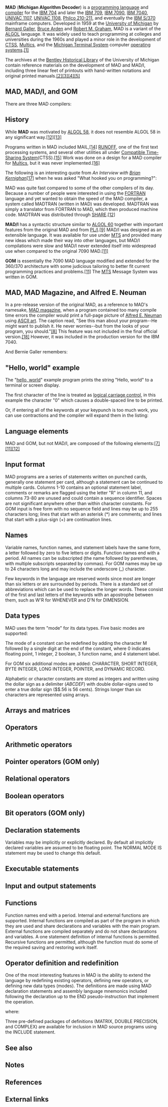 **MAD** (**Michigan Algorithm Decoder**) is a [programming language][0] and [compiler][1] for the [IBM 704][2] and later the [IBM 709][3], [IBM 7090][4], [IBM 7040][5], [UNIVAC 1107][6], [UNIVAC 1108][7], [Philco 210-211][8], and eventually the [IBM S/370][9] mainframe computers. Developed in 1959 at the [University of Michigan][10] by [Bernard Galler][11], [Bruce Arden][12] and [Robert M. Graham][13], MAD is a variant of the [ALGOL][14] language. It was widely used to teach programming at colleges and universities during the 1960s and played a minor role in the development of [CTSS][15], [Multics][16], and the [Michigan Terminal System][17] computer [operating systems][18].[\[1\]][19]

The archives at the [Bentley Historical Library][20] of the University of Michigan contain reference materials on the development of MAD and MAD/I, including three linear feet of printouts with hand-written notations and original printed manuals.[\[2\]][21][\[3\]][22][\[4\]][23][\[5\]][24]

## MAD, MAD/I, and GOM

There are three MAD compilers:

## History

While **MAD** was motivated by [ALGOL 58][25], it does not resemble ALGOL 58 in any significant way.[\[12\]][26][\[13\]][27]

Programs written in MAD included MAIL,[\[14\]][28] [RUNOFF][29], one of the first text processing systems, and several other utilities all under [Compatible Time-Sharing System][15](CTSS).[\[15\]][30] Work was done on a design for a MAD compiler for [Multics][16], but it was never implemented.[\[16\]][31]

The following is an interesting quote from _An Interview with [Brian Kernighan][32]_[\[17\]][33] when he was asked "What hooked you on programming?":

MAD was quite fast compared to some of the other compilers of its day. Because a number of people were interested in using the [FORTRAN][34] language and yet wanted to obtain the speed of the MAD compiler, a system called MADTRAN (written in MAD) was developed. MADTRAN was simply a translator from FORTRAN to MAD, which then produced machine code. MADTRAN was distributed through [SHARE][35].[\[12\]][26]

**MAD/I** has a syntactic structure similar to [ALGOL 60][36] together with important features from the original MAD and from [PL/I][37].[\[9\]][38] MAD/I was designed as an extensible language. It was available for use under [MTS][17] and provided many new ideas which made their way into other languages, but MAD/I compilations were slow and MAD/I never extended itself into widespread use when compared to the original 7090 MAD.[\[11\]][39]

**GOM** is essentially the 7090 MAD language modified and extended for the 360/370 architecture with some judicious tailoring to better fit current programming practices and problems.[\[11\]][39] The [MTS][17] Message System was written in GOM.

## MAD, MAD Magazine, and Alfred E. Neuman

In a pre-release version of the original MAD, as a reference to MAD's namesake, [MAD magazine][40], when a program contained too many compile time errors the compiler would print a full-page picture of [Alfred E. Neuman][41] using [ASCII art][42]. The caption read, "See this man about your program--He might want to publish it. He never worries--but from the looks of your program, you should."[\[8\]][43] This feature was not included in the final official version.[\[18\]][44] However, it was included in the production version for the IBM 7040\.

And Bernie Galler remembers:

## "Hello, world" example

The "[hello, world][45]" example program prints the string "Hello, world" to a terminal or screen display.

The first character of the line is treated as [logical carriage control][46], in this example the character "0" which causes a double-spaced line to be printed.

Or, if entering all of the keywords at your keypunch is too much work, you can use contractions and the compiler will expand them in the listing:

## Language elements

MAD and GOM, but not MAD/I, are composed of the following elements:[\[7\]][47][\[11\]][39][\[12\]][26]

## Input format

MAD programs are a series of statements written on punched cards, generally one statement per card, although a statement can be continued to multiple cards. Columns 1-10 contains an optional statement label, comments or remarks are flagged using the letter "R" in column 11, and columns 73-80 are unused and could contain a sequence identifier. Spaces are not significant anywhere other than within character constants. For GOM input is free form with no sequence field and lines may be up to 255 characters long; lines that start with an asterisk (\*) are comments; and lines that start with a plus-sign (+) are continuation lines.

## Names

Variable names, function names, and statement labels have the same form, a letter followed by zero to five letters or digits. Function names end with a period. All names can be subscripted (the name followed by parentheses, with multiple subscripts separated by commas). For GOM names may be up to 24 characters long and may include the underscore (\_) character.

Few keywords in the language are reserved words since most are longer than six letters or are surrounded by periods. There is a standard set of abbreviations which can be used to replace the longer words. These consist of the first and last letters of the keywords with an apostrophe between them, such as W'R for WHENEVER and D'N for DIMENSION.

## Data types

MAD uses the term "mode" for its data types. Five basic modes are supported:

The mode of a constant can be redefined by adding the character M followed by a single digit at the end of the constant, where 0 indicates floating point, 1 integer, 2 boolean, 3 function name, and 4 statement label.

For GOM six additional modes are added: CHARACTER, SHORT INTEGER, BYTE INTEGER, LONG INTEGER, POINTER, and DYNAMIC RECORD.

Alphabetic or character constants are stored as integers and written using the dollar sign as a delimiter ($ABCDEF$) with double dollar-signs used to enter a true dollar sign ($$$.56$ is 56 cents). Strings longer than six characters are represented using arrays.

## Arrays and matrices

## Operators

## Arithmetic operators

## Pointer operators (GOM only)

## Relational operators

## Boolean operators

## Bit operators (GOM only)

## Declaration statements

Variables may be implicitly or explicitly declared. By default all implicitly declared variables are assumed to be floating point. The NORMAL MODE IS statement may be used to change this default.

## Executable statements

## Input and output statements

## Functions

Function names end with a period. Internal and external functions are supported. Internal functions are compiled as part of the program in which they are used and share declarations and variables with the main program. External functions are compiled separately and do not share declarations and variables. A one statement definition of internal functions is permitted. Recursive functions are permitted, although the function must do some of the required saving and restoring work itself.

## Operator definition and redefinition

One of the most interesting features in MAD is the ability to extend the language by redefining existing operators, defining new operators, or defining new data types (modes). The definitions are made using MAD declaration statements and assembly language mnemonics included following the declaration up to the END pseudo-instruction that implement the operation.

where:

Three pre-defined packages of definitions (MATRIX, DOUBLE PRECISION, and COMPLEX) are available for inclusion in MAD source programs using the INCLUDE statement.

## See also

## Notes

## References

## External links

[0]: /wiki/Programming_language "Programming language"
[1]: /wiki/Compiler "Compiler"
[2]: /wiki/IBM_704 "IBM 704"
[3]: /wiki/IBM_709 "IBM 709"
[4]: /wiki/IBM_7090 "IBM 7090"
[5]: /wiki/IBM_7040 "IBM 7040"
[6]: /wiki/UNIVAC_1107 "UNIVAC 1107"
[7]: /wiki/UNIVAC_1108 "UNIVAC 1108"
[8]: /wiki/Philco "Philco"
[9]: /wiki/S/370 "S/370"
[10]: /wiki/University_of_Michigan "University of Michigan"
[11]: /wiki/Bernard_Galler "Bernard Galler"
[12]: /wiki/Bruce_Arden "Bruce Arden"
[13]: /wiki/Robert_M._Graham "Robert M. Graham"
[14]: /wiki/ALGOL "ALGOL"
[15]: /wiki/Compatible_Time-Sharing_System "Compatible Time-Sharing System"
[16]: /wiki/Multics "Multics"
[17]: /wiki/Michigan_Terminal_System "Michigan Terminal System"
[18]: /wiki/Operating_system "Operating system"
[19]: #cite_note-1
[20]: /wiki/Bentley_Historical_Library "Bentley Historical Library"
[21]: #cite_note-2
[22]: #cite_note-3
[23]: #cite_note-4
[24]: #cite_note-5
[25]: /wiki/ALGOL_58 "ALGOL 58"
[26]: #cite_note-MADSammet-12
[27]: #cite_note-13
[28]: #cite_note-14
[29]: /wiki/RUNOFF "RUNOFF"
[30]: #cite_note-BernieGallerInterview-15
[31]: #cite_note-16
[32]: /wiki/Brian_Kernighan "Brian Kernighan"
[33]: #cite_note-17
[34]: /wiki/FORTRAN "FORTRAN"
[35]: /wiki/SHARE_(computing) "SHARE (computing)"
[36]: /wiki/ALGOL_60 "ALGOL 60"
[37]: /wiki/PL/I "PL/I"
[38]: #cite_note-MADIManual-9
[39]: #cite_note-GOMManual-11
[40]: /wiki/MAD_magazine "MAD magazine"
[41]: /wiki/Alfred_E._Neuman "Alfred E. Neuman"
[42]: /wiki/ASCII_art "ASCII art"
[43]: #cite_note-UnisysMad-8
[44]: #cite_note-18
[45]: /wiki/Hello,_world "Hello, world"
[46]: /wiki/ASA_carriage_control_characters "ASA carriage control characters"
[47]: #cite_note-deepblue.lib.umich.edu-7
